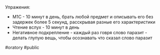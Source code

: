 Упражения:
- М1С - 10 минут в день, брать любой предмет и описывать его без задержек более 5 секунд, расскрывая разные его характеристики
- Чтение вслух - 10 минут в день
- Негативное подкрепление - каждый раз говря слово паразит - делать глупую вещь, чтобы осознавать что сказал слово паразит

#oratory #public 